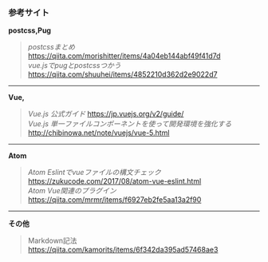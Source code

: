 ### 参考サイト
**postcss,Pug**

> *postcssまとめ* https://qiita.com/morishitter/items/4a04eb144abf49f41d7d  
*vue.jsでpugとpostcssつかう* https://qiita.com/shuuhei/items/4852210d362d2e9022d7

---

**Vue,**
> *Vue.js 公式ガイド* https://jp.vuejs.org/v2/guide/  
*Vue.js 単一ファイルコンポーネントを使って開発環境を強化する* http://chibinowa.net/note/vuejs/vue-5.html


---

**Atom**
> *Atom Eslintでvueファイルの構文チェック* https://zukucode.com/2017/08/atom-vue-eslint.html  
*Atom Vue関連のプラグイン* https://qiita.com/mrmr/items/f6927eb2fe5aa13a2f90

---

**その他**
> Markdown記法 https://qiita.com/kamorits/items/6f342da395ad57468ae3
